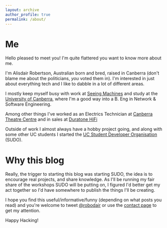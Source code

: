 ```yaml
---
layout: archive
author_profile: true
permalink: /about/
---
```

# Me
Hello pleased to meet you! I'm quite flattered you want to know more about me.

I'm Alisdair Robertson, Australian born and bred, raised in Canberra (don't blame me about the politicians, _you_ voted them in). I'm interested in just about everything tech and I like to dabble in a lot of different areas.

I mostly keep myself busy with work at [Seeing Machines](http://www.seeingmachines.com) and study at the [University of Canberra](http://www.canberra.edu.au), where I'm a good way into a B. Eng in Network & Software Engineering.

Among other things I've worked as an Electrics Technician at [Canberra Theatre Centre](http://canberratheatrecentre.com.au/) and in sales at [Duratone HiFi](http://www.duratone.com.au/)

Outside of work I almost always have a hobby project going, and along with some other UC students I started the [UC Student Developer Organisation](http://sudo.org.au) (SUDO).

# Why this blog
Really, the trigger to starting this blog was starting SUDO, the idea is to encourage real projects, and share knowledge. As I'll be running my fair share of the workshops SUDO will be putting on, I figured I'd better get my act together so I'd have somewhere to publish the things I'll be creating.

I hope you find this useful/informative/funny (depending on what posts you read) and you're welcome to tweet <span style="color:#52adc8">[@robodair](http://twitter.com/robodair)</span> or use the <span style="color:#52adc8">[contact page](/contact)</span> to get my attention.

Happy Hacking!